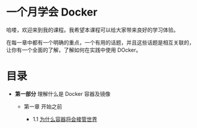 # 一个月学会 Docker

哈喽，欢迎来到我的课程。我希望本课程可以给大家带来良好的学习体验。

在每一章中都有一个明确的重点，一个有用的话题，并且这些话题是相互关联的，让你有一个全面的了解，了解如何在实践中使用 DOcker。

# 目录

- **第一部分** 理解什么是 Docker 容器及镜像

  - 第一章 开始之前

    - 1.1 [为什么容器将会接管世界](./chapter1.md#saldfjsalj2222)